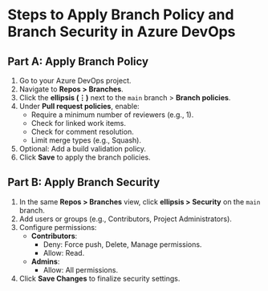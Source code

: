# Steps to Apply Branch Policy and Branch Security in Azure DevOps

## Part A: Apply Branch Policy

1. Go to your Azure DevOps project.
2. Navigate to **Repos > Branches**.
3. Click the **ellipsis (⋮)** next to the `main` branch > **Branch policies**.
4. Under **Pull request policies**, enable:
   - Require a minimum number of reviewers (e.g., 1).
   - Check for linked work items.
   - Check for comment resolution.
   - Limit merge types (e.g., Squash).
5. Optional: Add a build validation policy.
6. Click **Save** to apply the branch policies.

## Part B: Apply Branch Security

1. In the same **Repos > Branches** view, click **ellipsis > Security** on the `main` branch.
2. Add users or groups (e.g., Contributors, Project Administrators).
3. Configure permissions:
   - **Contributors**:
     - Deny: Force push, Delete, Manage permissions.
     - Allow: Read.
   - **Admins**:
     - Allow: All permissions.
4. Click **Save Changes** to finalize security settings.
